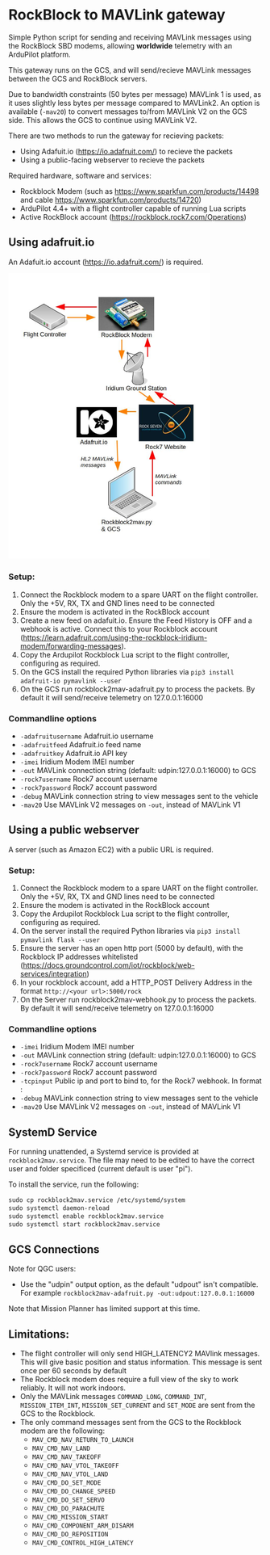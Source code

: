 # RockBlock to MAVLink gateway

Simple Python script for sending and receiving MAVLink messages using the RockBlock SBD modems, allowing **worldwide** telemetry with an ArduPilot platform.

This gateway runs on the GCS, and will send/recieve MAVLink messages between the GCS and RockBlock servers.

Due to bandwidth constraints (50 bytes per message) MAVLink 1 is used, as it uses slightly less bytes per message
compared to MAVLink2. An option is available (``-mav20``) to convert messages to/from MAVLink V2 on the GCS side. This allows the GCS to continue using MAVLink V2.

There are two methods to run the gateway for recieving packets:
- Using Adafuit.io (https://io.adafruit.com/) to recieve the packets
- Using a public-facing webserver to recieve the packets

Required hardware, software and services:
- Rockblock Modem (such as https://www.sparkfun.com/products/14498 and cable https://www.sparkfun.com/products/14720)
- ArduPilot 4.4+ with a flight controller capable of running Lua scripts
- Active RockBlock account (https://rockblock.rock7.com/Operations)

## Using adafruit.io
An Adafuit.io account (https://io.adafruit.com/) is required.

<img src="https://raw.githubusercontent.com/stephendade/rockblock2mav/main/diagram.jpg" width="400">

### Setup:
1. Connect the Rockblock modem to a spare UART on the flight controller. Only the +5V, RX, TX and GND lines need to be connected
2. Ensure the modem is activated in the RockBlock account
3. Create a new feed on adafuit.io. Ensure the Feed History is OFF and a webhook is active. Connect this to your Rockblock account (https://learn.adafruit.com/using-the-rockblock-iridium-modem/forwarding-messages).
4. Copy the Ardupilot Rockblock Lua script to the flight controller, configuring as required.
5. On the GCS install the required Python libraries via ``pip3 install adafruit-io pymavlink --user``
6. On the GCS run rockblock2mav-adafruit.py to process the packets. By default it will send/receive telemetry on 127.0.0.1:16000

### Commandline options
- ``-adafruitusername``       Adafruit.io username
- ``-adafruitfeed``           Adafruit.io feed name
- ``-adafruitkey``            Adafruit.io API key
- ``-imei``                   Iridium Modem IMEI number
- ``-out``                    MAVLink connection string (default: udpin:127.0.0.1:16000) to GCS
- ``-rock7username``          Rock7 account username
- ``-rock7password``          Rock7 account password
- ``-debug``             MAVLink connection string to view messages sent to the vehicle
- ``-mav20``             Use MAVLink V2 messages on ``-out``, instead of MAVLink V1

## Using a public webserver
A server (such as Amazon EC2) with a public URL is required.

### Setup:
1. Connect the Rockblock modem to a spare UART on the flight controller. Only the +5V, RX, TX and GND lines need to be connected
2. Ensure the modem is activated in the RockBlock account
3. Copy the Ardupilot Rockblock Lua script to the flight controller, configuring as required.
4. On the server install the required Python libraries via ``pip3 install pymavlink flask --user``
5. Ensure the server has an open http port (5000 by default), with the Rockblock IP addresses whitelisted (https://docs.groundcontrol.com/iot/rockblock/web-services/integration)
6. In your rockblock account, add a HTTP_POST Delivery Address in the format ``http://<your url>:5000/rock``
7. On the Server run rockblock2mav-webhook.py to process the packets. By default it will send/receive telemetry on 127.0.0.1:16000

### Commandline options
- ``-imei``              Iridium Modem IMEI number
- ``-out``               MAVLink connection string (default: udpin:127.0.0.1:16000) to GCS
- ``-rock7username``     Rock7 account username
- ``-rock7password``     Rock7 account password
- ``-tcpinput``          Public ip and port to bind to, for the Rock7 webhook. In format <IP>:<port>
- ``-debug``             MAVLink connection string to view messages sent to the vehicle
- ``-mav20``             Use MAVLink V2 messages on ``-out``, instead of MAVLink V1

## SystemD Service

For running unattended, a Systemd service is provided at ``rockblock2mav.service``. The file may need to be edited to
have the correct user and folder specificed (current default is user "pi").

To install the service, run the following:
```
sudo cp rockblock2mav.service /etc/systemd/system
sudo systemctl daemon-reload
sudo systemctl enable rockblock2mav.service
sudo systemctl start rockblock2mav.service
```

## GCS Connections

Note for QGC users:
- Use the "udpin" output option, as the default "udpout" isn't compatible. For example ``rockblock2mav-adafruit.py -out:udpout:127.0.0.1:16000``

Note that Mission Planner has limited support at this time.

## Limitations:
- The flight controller will only send HIGH_LATENCY2 MAVlink messages. This will give basic position and status information. This message
is sent once per 60 seconds by default
- The Rockblock modem does require a full view of the sky to work reliably. It will not work indoors.
- Only the MAVLink messages ``COMMAND_LONG``, ``COMMAND_INT``, ``MISSION_ITEM_INT``, ``MISSION_SET_CURRENT`` and ``SET_MODE`` are sent from the GCS to the Rockblock.
- The only command messages sent from the GCS to the Rockblock modem are the following:
  - ``MAV_CMD_NAV_RETURN_TO_LAUNCH``
  - ``MAV_CMD_NAV_LAND``
  - ``MAV_CMD_NAV_TAKEOFF``
  - ``MAV_CMD_NAV_VTOL_TAKEOFF``
  - ``MAV_CMD_NAV_VTOL_LAND``
  - ``MAV_CMD_DO_SET_MODE``
  - ``MAV_CMD_DO_CHANGE_SPEED``
  - ``MAV_CMD_DO_SET_SERVO``
  - ``MAV_CMD_DO_PARACHUTE``
  - ``MAV_CMD_MISSION_START``
  - ``MAV_CMD_COMPONENT_ARM_DISARM``
  - ``MAV_CMD_DO_REPOSITION``
  - ``MAV_CMD_CONTROL_HIGH_LATENCY``
  



